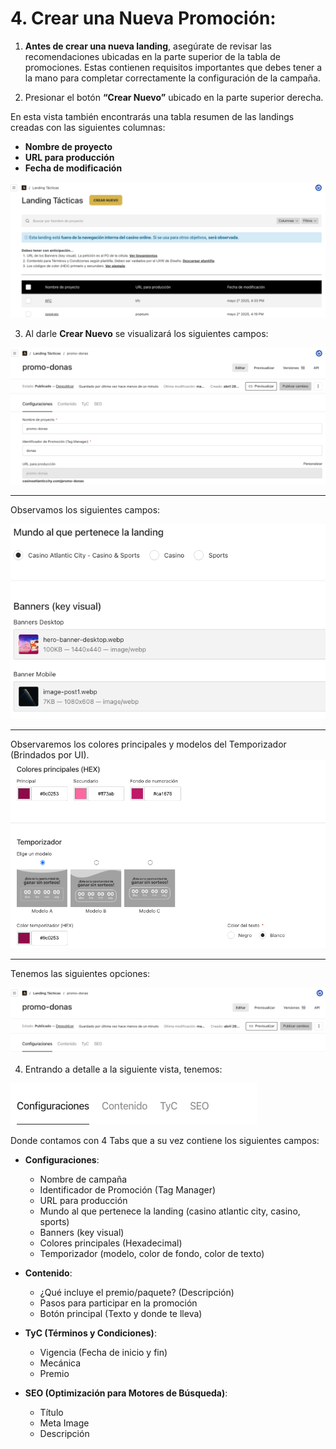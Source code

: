 # 4. Crear una Nueva Promoción:

1. **Antes de crear una nueva landing**, asegúrate de revisar las recomendaciones ubicadas en la parte superior de la tabla de promociones. Estas contienen requisitos importantes que debes tener a la mano para completar correctamente la configuración de la campaña.

2. Presionar el botón **“Crear Nuevo”** ubicado en la parte superior derecha.

En esta vista también encontrarás una tabla resumen de las landings creadas con las siguientes columnas:

- **Nombre de proyecto**
- **URL para producción**
- **Fecha de modificación**

![Home Landing Tacticas](images/Home-Landing-Tacticas.png)

3.  Al darle **Crear Nuevo** se visualizará los siguientes campos:

![Crear promo](images/Crear-promo.png)

---

Observamos los siguientes campos:

![Primeros Campos](images/First-Fields-CMS.png)

---

Observaremos los colores principales y modelos del Temporizador (Brindados por UI).
![Segundos Campos](images/Second-Fields.png)

---

Tenemos las siguientes opciones:

![Opciones del CMS](images/CMS-Options.png)

4. Entrando a detalle a la siguiente vista, tenemos:

![Tabs del CMS para Landing Tacticas](images/CMS-Tabs.png)

Donde contamos con 4 Tabs que a su vez contiene los siguientes campos:

- **Configuraciones**:

  - Nombre de campaña
  - Identificador de Promoción (Tag Manager)
  - URL para producción
  - Mundo al que pertenece la landing (casino atlantic city, casino, sports)
  - Banners (key visual)
  - Colores principales (Hexadecimal)
  - Temporizador (modelo, color de fondo, color de texto)

- **Contenido**:

  - ¿Qué incluye el premio/paquete? (Descripción)
  - Pasos para participar en la promoción
  - Botón principal (Texto y donde te lleva)

- **TyC (Términos y Condiciones)**:

  - Vigencia (Fecha de inicio y fin)
  - Mecánica
  - Premio

- **SEO (Optimización para Motores de Búsqueda)**:
  - Título
  - Meta Image
  - Descripción
